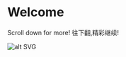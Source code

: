 # Welcome
Scroll down for more! 往下翻,精彩继续!








![alt SVG](https://bafybeibgrul57x7ikvkjxkqdbsetysqnndd3qlvtsydacs7nywphkqkpoe.ipfs.dweb.link/One.svg)
